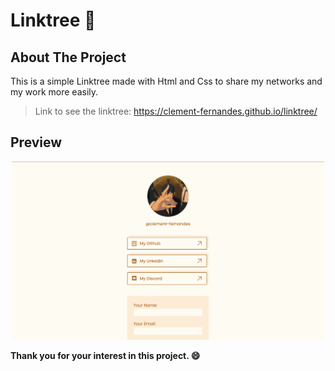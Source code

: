 # Linktree :evergreen_tree:

<!-- ABOUT THE PROJECT -->

## About The Project

This is a simple Linktree made with Html and Css to share my networks and my work more easily.

> Link to see the linktree: https://clement-fernandes.github.io/linktree/

## Preview

<p align="center">
  <img width="500" src="./.github/preview.png">
</p>

**Thank you for your interest in this project. :smile:**
